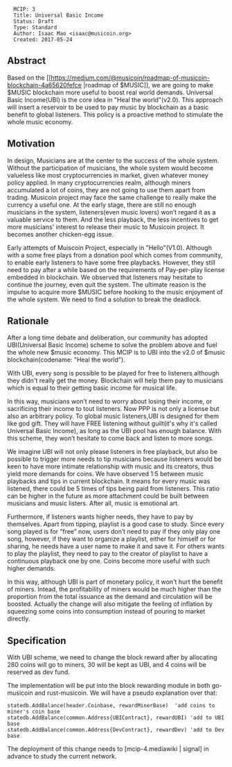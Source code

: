       MCIP: 3
      Title: Universal Basic Income
      Status: Draft
      Type: Standard
      Author: Isaac Mao <isaac@musicoin.org>
      Created: 2017-05-24

Abstract
--------

Based on the [[https://medium.com/@musicoin/roadmap-of-musicoin-blockchain-4a65620fefce |roadmap of $MUSIC]], we are going to make $MUSIC blockchain more useful to boost real world demands. Universal Basic Income(UBI) is the core idea in "Heal the world"(v2.0). This approach will insert a reservoir to be used to pay music by blockchain as a basic benefit to global listeners. This policy is a proactive method to stimulate the whole music economy.  

Motivation
----------

In design, Musicians are at the center to the success of the whole system. Without the participation of musicians, the whole system would become valueless like most cryptocurrencies in market, given whatever money policy applied. In many cryptocurrencies realm, although miners accumulated a lot of coins, they are not going to use them apart from trading. Musicoin project may face the same challenge to really make the currency a useful one. At the early stage, there are still no enough musicians in the system, listeners(even music lovers) won’t regard it as a valuable service to them. And the less playback, the less incentives to get more musicians' interest to release their music to Musicoin project. It becomes another chicken-egg issue.

Early attempts of Muiscoin Project, especially in "Hello"(V1.0). Although with a some free plays from a donation pool which comes from community, to enable early listeners to have some free playbacks. However, they still need to pay after a while based on the requirements of Pay-per-play license embedded in blockchain. We observed that listeners may hesitate to continue the journey, even quit the system. The ultimate reason is the impulse to acquire more $MUSIC before hooking to the music enjoyment of the whole system. We need to find a solution to break the deadlock.

Rationale
---------

After a long time debate and deliberation, our community has adopted UBI(Universal Basic Income) scheme to solve the problem above and fuel the whole new $music economy. This MCIP is to UBI into the v2.0 of $music blockchain(codename: "Heal the world").

With UBI, every song is possible to be played for free to listeners although they didn't really get the money. Blockchain will help them pay to musicians which is equal to their getting basic income for musical life.

In this way, musicians won’t need to worry about losing their income, or sacrificing their income to tout listeners. Now PPP is not only a license but also an arbitrary policy. To global music listeners,UBI is designed for them like god gift. They will have FREE listening without guilt(it's why it's called Universal Basic Income), as long as the UBI pool has enough balance. With this scheme, they won’t hesitate to come back and listen to more songs.

We imagine UBI will not only please listeners in free playback, but also be possible to trigger more needs to tip musicians because listeners would be keen to have more intimate relationship with music and its creators, thus yield more demands for coins. We have observed 1:5 between music playbacks and tips in current blockchain. It means for every music was listened, there could be 5 times of tips being paid from listeners. This ratio can be higher in the future as more attachment could be built between musicians and music listers. After all, music is emotional art.

Furthermore, if listeners wants higher needs, they have to pay by themselves. Apart from tipping, playlist is a good case to study. Since every song played is for “free” now, users don’t need to pay if they only play one song, however, if they want to organize a playlist, either for himself or for sharing, he needs have a user name to make it and save it. For others wants to play the playlist, they need to pay to the creator of playlist to have a continuous playback one by one. Coins become more useful with such higher demands.

In this way, although UBI is part of monetary policy, it won't hurt the benefit of miners. Intead, the profitability of miners would be much higher than the proportion from the total issuance as the demand and circulation will be boosted. Actually the change will also mitigate the feeling of inflation by squeezing some coins into consumption instead of pouring to market directly.  

Specification
-------------

With UBI scheme, we need to change the block reward after by allocating 280 coins will go to miners, 30 will be kept as UBI, and 4 coins will be reserved as dev fund.

The implementation will be put into the block rewarding module in both go-musicoin and rust-musicoin. We will have a pseudo explanation over that:
```
statedb.AddBalance(header.Coinbase, rewardMinerBase)  'add coins to miner's coin base
statedb.AddBalance(common.Address{UBIContract}, rewardUBI) 'add to UBI base
statedb.AddBalance(common.Address{DevContract}, rewardDev) 'add to Dev base
```

The deployment of this change needs to [mcip-4.mediawiki | signal] in advance to study the current network.
